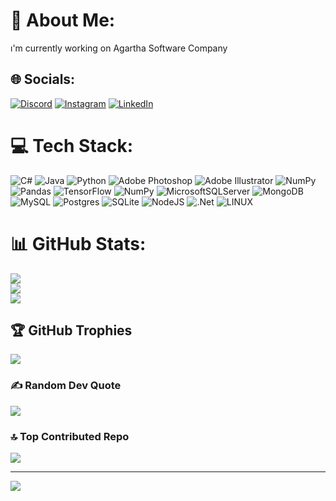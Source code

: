 # 💫 About Me:
ı'm currently working on Agartha Software Company


## 🌐 Socials:
[![Discord](https://img.shields.io/badge/Discord-%237289DA.svg?logo=discord&logoColor=white)](https://discord.gg/arslanturkyusuf) [![Instagram](https://img.shields.io/badge/Instagram-%23E4405F.svg?logo=Instagram&logoColor=white)](https://instagram.com/yusufars61) [![LinkedIn](https://img.shields.io/badge/LinkedIn-%230077B5.svg?logo=linkedin&logoColor=white)](https://www.linkedin.com/in/yusuf-islam-arslanturk/) 

# 💻 Tech Stack:
![C#](https://img.shields.io/badge/c%23-%23239120.svg?style=for-the-badge&logo=c-sharp&logoColor=white) ![Java](https://img.shields.io/badge/java-%23ED8B00.svg?style=for-the-badge&logo=java&logoColor=white) ![Python](https://img.shields.io/badge/python-3670A0?style=for-the-badge&logo=python&logoColor=ffdd54) ![Adobe Photoshop](https://img.shields.io/badge/adobephotoshop-%2331A8FF.svg?style=for-the-badge&logo=adobephotoshop&logoColor=white) ![Adobe Illustrator](https://img.shields.io/badge/adobeillustrator-%23FF9A00.svg?style=for-the-badge&logo=adobeillustrator&logoColor=white) ![NumPy](https://img.shields.io/badge/numpy-%23013243.svg?style=for-the-badge&logo=numpy&logoColor=white) ![Pandas](https://img.shields.io/badge/pandas-%23150458.svg?style=for-the-badge&logo=pandas&logoColor=white) ![TensorFlow](https://img.shields.io/badge/TensorFlow-%23FF6F00.svg?style=for-the-badge&logo=TensorFlow&logoColor=white) ![NumPy](https://img.shields.io/badge/numpy-%23013243.svg?style=for-the-badge&logo=numpy&logoColor=white) ![MicrosoftSQLServer](https://img.shields.io/badge/Microsoft%20SQL%20Sever-CC2927?style=for-the-badge&logo=microsoft%20sql%20server&logoColor=white) ![MongoDB](https://img.shields.io/badge/MongoDB-%234ea94b.svg?style=for-the-badge&logo=mongodb&logoColor=white) ![MySQL](https://img.shields.io/badge/mysql-%2300f.svg?style=for-the-badge&logo=mysql&logoColor=white) ![Postgres](https://img.shields.io/badge/postgres-%23316192.svg?style=for-the-badge&logo=postgresql&logoColor=white) ![SQLite](https://img.shields.io/badge/sqlite-%2307405e.svg?style=for-the-badge&logo=sqlite&logoColor=white) ![NodeJS](https://img.shields.io/badge/node.js-6DA55F?style=for-the-badge&logo=node.js&logoColor=white) ![.Net](https://img.shields.io/badge/.NET-5C2D91?style=for-the-badge&logo=.net&logoColor=white) ![LINUX](https://img.shields.io/badge/Linux-FCC624?style=for-the-badge&logo=linux&logoColor=black)
# 📊 GitHub Stats:
![](https://github-readme-stats.vercel.app/api?username=yusufislamarslanturk&theme=radical&hide_border=false&include_all_commits=false&count_private=false)<br/>
![](https://github-readme-streak-stats.herokuapp.com/?user=yusufislamarslanturk&theme=radical&hide_border=false)<br/>
![](https://github-readme-stats.vercel.app/api/top-langs/?username=yusufislamarslanturk&theme=radical&hide_border=false&include_all_commits=false&count_private=false&layout=compact)

## 🏆 GitHub Trophies
![](https://github-profile-trophy.vercel.app/?username=yusufislamarslanturk&theme=matrix&no-frame=false&no-bg=true&margin-w=4)

### ✍️ Random Dev Quote
![](https://quotes-github-readme.vercel.app/api?type=vetical&theme=tokyonight)

### 🔝 Top Contributed Repo
![](https://github-contributor-stats.vercel.app/api?username=yusufislamarslanturk&limit=5&theme=tokyonight&combine_all_yearly_contributions=true)

---
[![](https://visitcount.itsvg.in/api?id=yusufislamarslanturk&icon=9&color=10)](https://visitcount.itsvg.in)

<!-- Proudly created with GPRM ( https://gprm.itsvg.in ) -->

